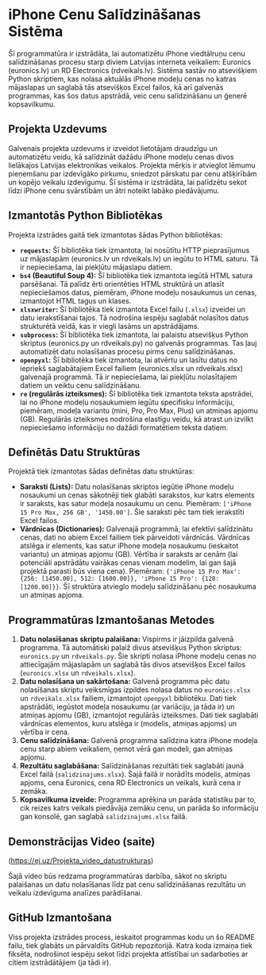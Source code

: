 # iPhone Cenu Salīdzināšanas Sistēma

Šī programmatūra ir izstrādāta, lai automatizētu iPhone viedtālruņu cenu salīdzināšanas procesu starp diviem Latvijas interneta veikaliem: Euronics (euronics.lv) un RD Electronics (rdveikals.lv). Sistēma sastāv no atsevišķiem Python skriptiem, kas nolasa aktuālās iPhone modeļu cenas no katras mājaslapas un saglabā tās atsevišķos Excel failos, kā arī galvenās programmas, kas šos datus apstrādā, veic cenu salīdzināšanu un ģenerē kopsavilkumu.

## Projekta Uzdevums

Galvenais projekta uzdevums ir izveidot lietotājam draudzīgu un automatizētu veidu, kā salīdzināt dažādu iPhone modeļu cenas divos lielākajos Latvijas elektronikas veikalos. Projekta mērķis ir atvieglot lēmumu pieņemšanu par izdevīgāko pirkumu, sniedzot pārskatu par cenu atšķirībām un kopējo veikalu izdevīgumu. Šī sistēma ir izstrādāta, lai palīdzētu sekot līdzi iPhone cenu svārstībām un ātri noteikt labāko piedāvājumu.

## Izmantotās Python Bibliotēkas

Projekta izstrādes gaitā tiek izmantotas šādas Python bibliotēkas:

* **`requests`:** Šī bibliotēka tiek izmantota, lai nosūtītu HTTP pieprasījumus uz mājaslapām (euronics.lv un rdveikals.lv) un iegūtu to HTML saturu. Tā ir nepieciešama, lai piekļūtu mājaslapu datiem.
* **`bs4` (Beautiful Soup 4):** Šī bibliotēka tiek izmantota iegūtā HTML satura parsēšanai. Tā palīdz ērti orientēties HTML struktūrā un atlasīt nepieciešamos datus, piemēram, iPhone modeļu nosaukumus un cenas, izmantojot HTML tagus un klases.
* **`xlsxwriter`:** Šī bibliotēka tiek izmantota Excel failu (`.xlsx`) izveidei un datu ierakstīšanai tajos. Tā nodrošina iespēju saglabāt nolasītos datus strukturētā veidā, kas ir viegli lasāms un apstrādājams.
* **`subprocess`:** Šī bibliotēka tiek izmantota, lai palaistu atsevišķus Python skriptus (euronics.py un rdveikals.py) no galvenās programmas. Tas ļauj automatizēt datu nolasīšanas procesu pirms cenu salīdzināšanas.
* **`openpyxl`:** Šī bibliotēka tiek izmantota, lai atvērtu un lasītu datus no iepriekš saglabātajiem Excel failiem (euronics.xlsx un rdveikals.xlsx) galvenajā programmā. Tā ir nepieciešama, lai piekļūtu nolasītajiem datiem un veiktu cenu salīdzināšanu.
* **`re` (regulārās izteiksmes):** Šī bibliotēka tiek izmantota teksta apstrādei, lai no iPhone modeļu nosaukumiem iegūtu specifisku informāciju, piemēram, modeļa variantu (mini, Pro, Pro Max, Plus) un atmiņas apjomu (GB). Regulārās izteiksmes nodrošina elastīgu veidu, kā atrast un izvilkt nepieciešamo informāciju no dažādi formatētiem teksta datiem.

## Definētās Datu Struktūras

Projektā tiek izmantotas šādas definētas datu struktūras:

* **Saraksti (Lists):** Datu nolasīšanas skriptos iegūtie iPhone modeļu nosaukumi un cenas sākotnēji tiek glabāti sarakstos, kur katrs elements ir saraksts, kas satur modeļa nosaukumu un cenu. Piemēram: `['iPhone 15 Pro Max, 256 GB', '1450.00']`. Šie saraksti pēc tam tiek ierakstīti Excel failos.
* **Vārdnīcas (Dictionaries):** Galvenajā programmā, lai efektīvi salīdzinātu cenas, dati no abiem Excel failiem tiek pārveidoti vārdnīcās. Vārdnīcas atslēga ir elements, kas satur iPhone modeļa nosaukumu (ieskaitot variantu) un atmiņas apjomu (GB). Vērtība ir saraksts ar cenām (lai potenciāli apstrādātu vairākas cenas vienam modelim, lai gan šajā projektā parasti būs viena cena). Piemēram: `{'iPhone 15 Pro Max': {256: [1450.00], 512: [1600.00]}, 'iPhone 15 Pro': {128: [1200.00]}}`. Šī struktūra atvieglo modeļu salīdzināšanu pēc nosaukuma un atmiņas apjoma.

## Programmatūras Izmantošanas Metodes

1.  **Datu nolasīšanas skriptu palaišana:** Vispirms ir jāizpilda galvenā programma. Tā automātiski palaiž divus atsevišķus Python skriptus: `euronics.py` un `rdveikals.py`. Šie skripti nolasa iPhone modeļu cenas no attiecīgajām mājaslapām un saglabā tās divos atsevišķos Excel failos (`euronics.xlsx` un `rdveikals.xlsx`).
2.  **Datu nolasīšana un sakārtošana:** Galvenā programma pēc datu nolasīšanas skriptu veiksmīgas izpildes nolasa datus no `euronics.xlsx` un `rdveikals.xlsx` failiem, izmantojot `openpyxl` bibliotēku. Dati tiek apstrādāti, iegūstot modeļa nosaukumu (ar variāciju, ja tāda ir) un atmiņas apjomu (GB), izmantojot regulārās izteiksmes. Dati tiek saglabāti vārdnīcas elementos, kuru atslēga ir (modelis, atmiņas apjoms) un vērtība ir cena.
3.  **Cenu salīdzināšana:** Galvenā programma salīdzina katra iPhone modeļa cenu starp abiem veikaliem, ņemot vērā gan modeli, gan atmiņas apjomu.
4.  **Rezultātu saglabāšana:** Salīdzināšanas rezultāti tiek saglabāti jaunā Excel failā (`salidzinajums.xlsx`). Šajā failā ir norādīts modelis, atmiņas apjoms, cena Euronics, cena RD Electronics un veikals, kurā cena ir zemāka.
5.  **Kopsavilkuma izveide:** Programma aprēķina un parāda statistiku par to, cik reizes katrs veikals piedāvāja zemāku cenu, un parāda šo informāciju gan konsolē, gan saglabā `salidzinajums.xlsx` failā.

## Demonstrācijas Video (saite)

(https://ej.uz/Projekta_video_datustrukturas)

Šajā video būs redzama programmatūras darbība, sākot no skriptu palaišanas un datu nolasīšanas līdz pat cenu salīdzināšanas rezultātu un veikalu izdevīguma analīzes parādīšanai.

## GitHub Izmantošana

Viss projekta izstrādes process, ieskaitot programmas kodu un šo README failu, tiek glabāts un pārvaldīts GitHub repozitorijā. Katra koda izmaiņa tiek fiksēta, nodrošinot iespēju sekot līdzi projekta attīstībai un sadarboties ar citiem izstrādātājiem (ja tādi ir).

